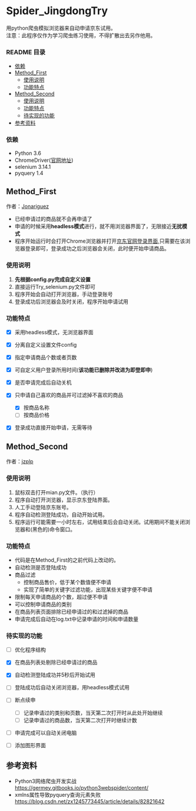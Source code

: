 # Spider_JingdongTry
用python爬虫模拟浏览器来自动申请京东试用。<br>
注意：此程序仅作为学习爬虫练习使用，不得扩散出去另作他用。<br>

### README 目录
* [依赖](#依赖)
* [Method_First](#Method_First)
  * [使用说明](#使用说明)
  * [功能特点](#功能特点)
* [Method_Second](#Method_Second)
  * [使用说明](#使用说明-1)
  * [功能特点](#功能特点-1)
  * [待实现的功能](#待实现的功能)
* [参考资料](#参考资料)

### 依赖
* Python 3.6
* ChromeDriver([官网地址](https://sites.google.com/a/chromium.org/chromedriver/))
* selenium 3.14.1
* pyquery 1.4

## Method_First
作者：[Jonariguez](https://github.com/Jonariguez)

* 已经申请过的商品就不会再申请了
* 申请的时候采用**headless模式**进行，就不用浏览器界面了，无限接近**无扰模式**
* 程序开始运行时会打开Chrome浏览器并打开[京东官网登录界面](https://passport.jd.com/new/login.aspx),只需要在该浏览器登录即可，登录成功之后浏览器会关闭，此时便开始申请商品。

### 使用说明
1. **先根据config.py完成自定义设置**
2. 直接运行Try_selenium.py文件即可
3. 程序开始会自动打开浏览器，手动登录账号
4. 登录成功后浏览器会及时关闭，程序开始申请试用

### 功能特点
- [x] 采用headless模式，无浏览器界面
- [x] 分离自定义设置文件config
- [x] 指定申请商品个数或者页数
- [x] 可自定义用户登录所用时间(**该功能已删除并改进为即登即申**)
- [x] 是否申请完成后自动关机
- [x] 只申请自己喜欢的商品并可过滤掉不喜欢的商品
  - [x] 按商品名称
  - [ ] 按商品价格
- [x] 登录成功直接开始申请，无需等待


## Method_Second
作者：[jzplp](https://github.com/jzplp)

### 使用说明
1. 鼠标双击打开mian.py文件。（执行）
2. 程序自动打开浏览器，显示京东登陆界面。
3. 人工手动登陆京东账号。
4. 程序自动检测登陆成功，自动开始试用。
5. 程序运行可能需要一小时左右，试用结束后会自动关闭。试用期间不能关闭浏览器和(黑色的)命令窗口。

### 功能特点
* 代码是在Method_First的之前代码上改动的。
* 自动检测是否登陆成功
* 商品过滤
  * 控制商品售价，低于某个数值便不申请
  * 实现了简单的关键字过滤功能，出现某些关键字便不申请
* 限制每天申请商品的个数，超过便不申请
* 可以控制申请商品的类别
* 在商品列表页面排除已经申请过的和过滤掉的商品
* 申请完成后自动在log.txt中记录申请的时间和申请数量

### 待实现的功能
- [ ] 优化程序结构
- [x] 在商品列表处剔除已经申请过的商品
- [x] 自动检测登陆成功并5秒后开始试用
- [ ] 登陆成功后自动关闭浏览器，用headless模式试用
- [ ] 断点续申
  - [ ] 记录申请过的类别和页数，当天第二次打开时从此处开始继续
  - [ ] 记录申请过的商品数，当天第二次打开时继续计数
- [ ] 申请完成可以自动关闭电脑
- [ ] 添加图形界面


## 参考资料
* Python3网络爬虫开发实战  <br>
  https://germey.gitbooks.io/python3webspider/content/
* xmlns属性导致pyquery查询元素失败 <br>
  https://blog.csdn.net/zx1245773445/article/details/82821642
